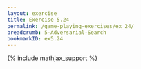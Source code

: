 ```yaml
---
layout: exercise
title: Exercise 5.24
permalink: /game-playing-exercises/ex_24/
breadcrumb: 5-Adversarial-Search
bookmarkID: ex5.24
---
```


{% include mathjax_support %}
